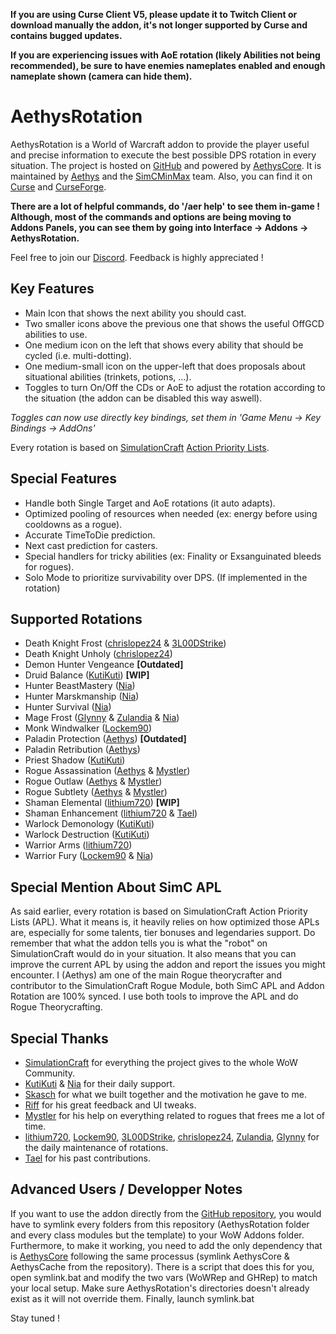 **If you are using Curse Client V5, please update it to Twitch Client or download manually the addon, it's not longer supported by Curse and contains bugged updates.**

**If you are experiencing issues with AoE rotation (likely Abilities not being recommended), be sure to have enemies nameplates enabled and enough nameplate shown (camera can hide them).**

# AethysRotation

AethysRotation is a World of Warcraft addon to provide the player useful and precise information to execute the best possible DPS rotation in every situation.
The project is hosted on [GitHub](https://github.com/SimCMinMax/AethysRotation) and powered by [AethysCore](https://github.com/SimCMinMax/AethysCore).
It is maintained by [Aethys](https://github.com/Aethys256/) and the [SimCMinMax](https://github.com/orgs/SimCMinMax/people) team.
Also, you can find it on [Curse](https://mods.curse.com/project/103143) and [CurseForge](https://www.curseforge.com/projects/103143/).

**There are a lot of helpful commands, do '/aer help' to see them in-game !
Although, most of the commands and options are being moving to Addons Panels, you can see them by going into Interface -> Addons -> AethysRotation.**

Feel free to join our [Discord](https://discord.gg/tFR2uvK). Feedback is highly appreciated !

## Key Features
- Main Icon that shows the next ability you should cast.
- Two smaller icons above the previous one that shows the useful OffGCD abilities to use.
- One medium icon on the left that shows every ability that should be cycled (i.e. multi-dotting).
- One medium-small icon on the upper-left that does proposals about situational abilities (trinkets, potions, ...).
- Toggles to turn On/Off the CDs or AoE to adjust the rotation according to the situation (the addon can be disabled this way aswell).

_Toggles can now use directly key bindings, set them in 'Game Menu -> Key Bindings -> AddOns'_

Every rotation is based on [SimulationCraft](http://simulationcraft.org/) [Action Priority Lists](https://github.com/simulationcraft/simc/wiki/ActionLists).

## Special Features
- Handle both Single Target and AoE rotations (it auto adapts).
- Optimized pooling of resources when needed (ex: energy before using cooldowns as a rogue).
- Accurate TimeToDie prediction.
- Next cast prediction for casters.
- Special handlers for tricky abilities (ex: Finality or Exsanguinated bleeds for rogues).
- Solo Mode to prioritize survivability over DPS. (If implemented in the rotation)

## Supported Rotations
- Death Knight Frost ([chrislopez24](https://github.com/chrislopez24) & [3L00DStrike](https://github.com/3L00DStrike))
- Death Knight Unholy ([chrislopez24](https://github.com/chrislopez24))
- Demon Hunter Vengeance **[Outdated]**
- Druid Balance ([KutiKuti](https://github.com/Kutikuti)) **[WIP]**
- Hunter BeastMastery ([Nia](https://github.com/Nianel))
- Hunter Marskmanship ([Nia](https://github.com/Nianel))
- Hunter Survival ([Nia](https://github.com/Nianel))
- Mage Frost ([Glynny](https://github.com/orgs/SimCMinMax/people/Glynnyx) & [Zulandia](https://github.com/AlexanderKenny) & [Nia](https://github.com/Nianel))
- Monk Windwalker ([Lockem90](https://github.com/Lockem90))
- Paladin Protection ([Aethys](https://github.com/Aethys256)) **[Outdated]**
- Paladin Retribution ([Aethys](https://github.com/Aethys256))
- Priest Shadow ([KutiKuti](https://github.com/Kutikuti))
- Rogue Assassination ([Aethys](https://github.com/Aethys256) & [Mystler](https://github.com/orgs/Ravenholdt-TC/people/Mystler))
- Rogue Outlaw ([Aethys](https://github.com/Aethys256) & [Mystler](https://github.com/orgs/Ravenholdt-TC/people/Mystler))
- Rogue Subtlety ([Aethys](https://github.com/Aethys256) & [Mystler](https://github.com/orgs/Ravenholdt-TC/people/Mystler))
- Shaman Elemental ([lithium720](https://github.com/lithium720)) **[WIP]**
- Shaman Enhancement ([lithium720](https://github.com/lithium720) & [Tael](https://github.com/Tae-l))
- Warlock Demonology ([KutiKuti](https://github.com/Kutikuti))
- Warlock Destruction ([KutiKuti](https://github.com/Kutikuti))
- Warrior Arms ([lithium720](https://github.com/lithium720))
- Warrior Fury ([Lockem90](https://github.com/Lockem90) & [Nia](https://github.com/Nianel))

## Special Mention About SimC APL
As said earlier, every rotation is based on SimulationCraft Action Priority Lists (APL).
What it means is, it heavily relies on how optimized those APLs are, especially for some talents, tier bonuses and legendaries support.
Do remember that what the addon tells you is what the "robot" on SimulationCraft would do in your situation.
It also means that you can improve the current APL by using the addon and report the issues you might encounter.
I (Aethys) am one of the main Rogue theorycrafter and contributor to the SimulationCraft Rogue Module, both SimC APL and Addon Rotation are 100% synced. I use both tools to improve the APL and do Rogue Theorycrafting.

## Special Thanks
- [SimulationCraft](http://simulationcraft.org/) for everything the project gives to the whole WoW Community.
- [KutiKuti](https://github.com/Kutikuti) & [Nia](https://github.com/Nianel) for their daily support.
- [Skasch](https://github.com/skasch) for what we built together and the motivation he gave to me.
- [Riff](https://github.com/tombell) for his great feedback and UI tweaks.
- [Mystler](https://github.com/Mystler) for his help on everything related to rogues that frees me a lot of time.
- [lithium720](https://github.com/lithium720), [Lockem90](https://github.com/Lockem90), [3L00DStrike](https://github.com/3L00DStrike), [chrislopez24](https://github.com/chrislopez24), [Zulandia](https://github.com/AlexanderKenny), [Glynny](https://github.com/orgs/SimCMinMax/people/Glynnyx) for the daily maintenance of rotations.
- [Tael](https://github.com/Tae-l) for his past contributions.

## Advanced Users / Developper Notes
If you want to use the addon directly from the [GitHub repository](https://github.com/SimCMinMax/AethysRotation), you would have to symlink every folders from this repository (AethysRotation folder and every class modules but the template) to your WoW Addons folder.
Furthermore, to make it working, you need to add the only dependency that is [AethysCore](https://github.com/SimCMinMax/AethysCore) following the same processus (symlink AethysCore & AethysCache from the repository).
There is a script that does this for you, open symlink.bat and modify the two vars (WoWRep and GHRep) to match your local setup.
Make sure AethysRotation's directories doesn't already exist as it will not override them.
Finally, launch symlink.bat

Stay tuned !
